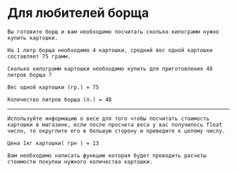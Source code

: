 # Для любителей борща



    Вы готовите борщ и вам необходимо посчитать сколько килограмм нужно купить картошки.
    
    На 1 литр борща необходимо 4 картошки, средний вес одной картошки составляет 75 грамм.
    
    Сколько килограмм картошки необходимо купить для приготовления 48 литров борща ?
    
    Вес одной картошки (гр.) = 75
    
    Количество литров борща (л.) = 48

-------------------------------------------------

    Используйте информацию о весе для того чтобы посчитать стоимость картошки в магазине, если после просчета веса у вас получилось float число, то округлите его в большую сторону и приведите к целому числу.
    
    Цена 1кг картошки( грн ) = 13
    
    Вам необходимо написать функцию которая будет проводить расчеты стоимости покупки нужного количества картошки.